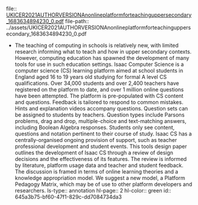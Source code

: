 file:: [UKICER2021AUTHORVERSIONAnonlineplatformforteachinguppersecondary_1683634894230_0.pdf](../assets/UKICER2021AUTHORVERSIONAnonlineplatformforteachinguppersecondary_1683634894230_0.pdf)
file-path:: ../assets/UKICER2021AUTHORVERSIONAnonlineplatformforteachinguppersecondary_1683634894230_0.pdf

- The teaching of computing in schools is relatively new, with limited research informing what to teach and how in upper secondary contexts. However, computing education has spawned the development of many tools for use in such education settings. Isaac Computer Science is a computer science (CS) learning platform aimed at school students in England aged 16 to 19 years old studying for formal A level CS qualifications. Over 34,000 students and over 2,400 teachers have registered on the platform to date, and over 1 million online questions have been attempted. The platform is pre-populated with CS content and questions. Feedback is tailored to respond to common mistakes. Hints and explanation videos accompany questions. Question sets can be assigned to students by teachers. Question types include Parsons problems, drag and drop, multiple-choice and text-matching answers, including Boolean Algebra responses. Students only see content, questions and notation pertinent to their course of study. Isaac CS has a centrally-organised ongoing provision of support, such as teacher professional development and student events. This tools design paper outlines the development of Isaac CS through a review of design decisions and the effectiveness of its features. The review is informed by literature, platform usage data and teacher and student feedback. The discussion is framed in terms of online learning theories and a knowledge appropriation model. We suggest a new model, a Platform Pedagogy Matrix, which may be of use to other platform developers and researchers.
  ls-type:: annotation
  hl-page:: 2
  hl-color:: green
  id:: 645a3b75-bf60-47f1-829c-dd7084734da3